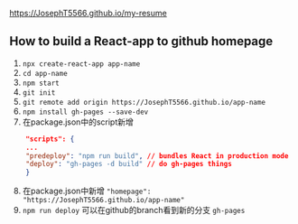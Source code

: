 https://JosephT5566.github.io/my-resume

## How to build a React-app to github homepage

1. `npx create-react-app app-name`
2. `cd app-name`
3. `npm start`
4. `git init`
5. `git remote add origin https://JosephT5566.github.io/app-name`
6. `npm install gh-pages --save-dev`
7. 在package.json中的script新增
```json
    "scripts": {
    ...
    "predeploy": "npm run build", // bundles React in production mode
    "deploy": "gh-pages -d build" // do gh-pages things
    }
```
8. 在package.json中新增
`"homepage": "https://JosephT5566.github.io/app-name"`
9. `npm run deploy` 可以在github的branch看到新的分支 `gh-pages`
